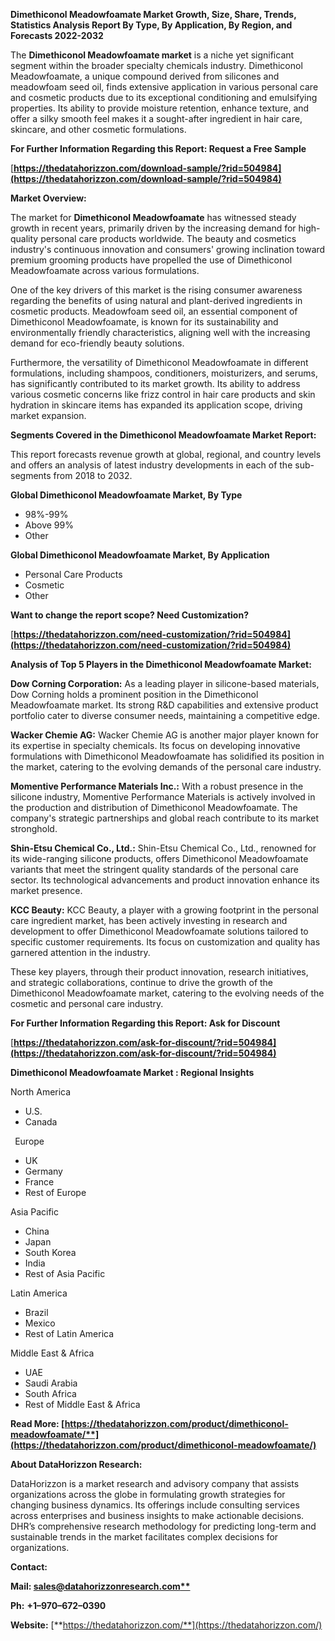 ﻿**Dimethiconol Meadowfoamate  Market Growth, Size, Share, Trends, Statistics Analysis Report By Type, By Application, By Region, and Forecasts 2022-2032**

The **Dimethiconol Meadowfoamate market** is a niche yet significant segment within the broader specialty chemicals industry. Dimethiconol Meadowfoamate, a unique compound derived from silicones and meadowfoam seed oil, finds extensive application in various personal care and cosmetic products due to its exceptional conditioning and emulsifying properties. Its ability to provide moisture retention, enhance texture, and offer a silky smooth feel makes it a sought-after ingredient in hair care, skincare, and other cosmetic formulations. 

**For Further Information Regarding this Report: Request a Free Sample**	

[**https://thedatahorizzon.com/download-sample/?rid=504984](https://thedatahorizzon.com/download-sample/?rid=504984)** 

**Market Overview:** 

The market for **Dimethiconol Meadowfoamate** has witnessed steady growth in recent years, primarily driven by the increasing demand for high-quality personal care products worldwide. The beauty and cosmetics industry's continuous innovation and consumers' growing inclination toward premium grooming products have propelled the use of Dimethiconol Meadowfoamate across various formulations.

One of the key drivers of this market is the rising consumer awareness regarding the benefits of using natural and plant-derived ingredients in cosmetic products. Meadowfoam seed oil, an essential component of Dimethiconol Meadowfoamate, is known for its sustainability and environmentally friendly characteristics, aligning well with the increasing demand for eco-friendly beauty solutions.

Furthermore, the versatility of Dimethiconol Meadowfoamate in different formulations, including shampoos, conditioners, moisturizers, and serums, has significantly contributed to its market growth. Its ability to address various cosmetic concerns like frizz control in hair care products and skin hydration in skincare items has expanded its application scope, driving market expansion. 

**Segments Covered in the Dimethiconol Meadowfoamate Market Report:** 

This report forecasts revenue growth at global, regional, and country levels and offers an analysis of latest industry developments in each of the sub-segments from 2018 to 2032.

**Global Dimethiconol Meadowfoamate Market, By Type**

- 98%-99%
- Above 99%
- Other

**Global Dimethiconol Meadowfoamate Market, By Application**

- Personal Care Products
- Cosmetic
- Other

**Want to change the report scope? Need Customization?**

[**https://thedatahorizzon.com/need-customization/?rid=504984](https://thedatahorizzon.com/need-customization/?rid=504984)** 

**Analysis of Top 5 Players in the Dimethiconol Meadowfoamate Market:**

**Dow Corning Corporation:** As a leading player in silicone-based materials, Dow Corning holds a prominent position in the Dimethiconol Meadowfoamate market. Its strong R&D capabilities and extensive product portfolio cater to diverse consumer needs, maintaining a competitive edge.

**Wacker Chemie AG:** Wacker Chemie AG is another major player known for its expertise in specialty chemicals. Its focus on developing innovative formulations with Dimethiconol Meadowfoamate has solidified its position in the market, catering to the evolving demands of the personal care industry.

**Momentive Performance Materials Inc.:** With a robust presence in the silicone industry, Momentive Performance Materials is actively involved in the production and distribution of Dimethiconol Meadowfoamate. The company's strategic partnerships and global reach contribute to its market stronghold.

**Shin-Etsu Chemical Co., Ltd.:** Shin-Etsu Chemical Co., Ltd., renowned for its wide-ranging silicone products, offers Dimethiconol Meadowfoamate variants that meet the stringent quality standards of the personal care sector. Its technological advancements and product innovation enhance its market presence.

**KCC Beauty:** KCC Beauty, a player with a growing footprint in the personal care ingredient market, has been actively investing in research and development to offer Dimethiconol Meadowfoamate solutions tailored to specific customer requirements. Its focus on customization and quality has garnered attention in the industry.

These key players, through their product innovation, research initiatives, and strategic collaborations, continue to drive the growth of the Dimethiconol Meadowfoamate market, catering to the evolving needs of the cosmetic and personal care industry.

**For Further Information Regarding this Report: Ask for Discount**	

[**https://thedatahorizzon.com/ask-for-discount/?rid=504984](https://thedatahorizzon.com/ask-for-discount/?rid=504984)** 

**Dimethiconol Meadowfoamate Market : Regional Insights**

North America

- U.S.
- Canada

` `Europe

- UK
- Germany
- France
- Rest of Europe

Asia Pacific

- China
- Japan
- South Korea
- India
- Rest of Asia Pacific

Latin America

- Brazil
- Mexico
- Rest of Latin America

Middle East & Africa

- UAE
- Saudi Arabia
- South Africa
- Rest of Middle East & Africa

**Read More: [https://thedatahorizzon.com/product/dimethiconol-meadowfoamate/**](https://thedatahorizzon.com/product/dimethiconol-meadowfoamate/)** 

**About DataHorizzon Research:**

DataHorizzon is a market research and advisory company that assists organizations across the globe in formulating growth strategies for changing business dynamics. Its offerings include consulting services across enterprises and business insights to make actionable decisions. DHR’s comprehensive research methodology for predicting long-term and sustainable trends in the market facilitates complex decisions for organizations.

**Contact:**

**Mail: [sales@datahorizzonresearch.com**](mailto:sales@datahorizzonresearch.com)**

**Ph:** **+1–970–672–0390**

**Website:** [**https://thedatahorizzon.com/**](https://thedatahorizzon.com/)
